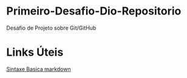 # Primeiro-Desafio-Dio-Repositorio
Desafio de Projeto sobre Git/GitHub

# Links Úteis

[Sintaxe Basica markdown](https://www.markdownguide.org/basic-syntax/)
